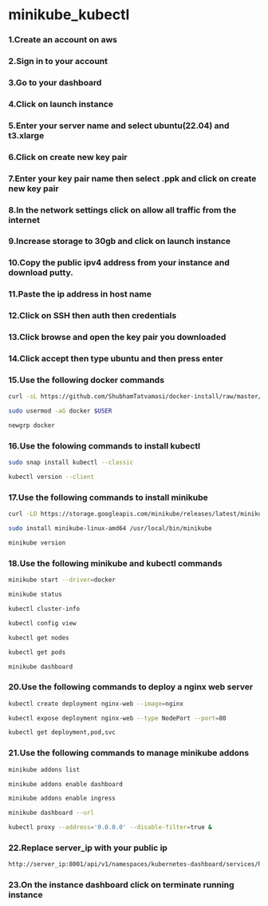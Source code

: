 # minikube_kubectl
### 1.Create an account on aws
### 2.Sign in to your account 
### 3.Go to your dashboard
### 4.Click on launch instance
### 5.Enter your server name and select ubuntu(22.04) and t3.xlarge
### 6.Click on create new key pair
### 7.Enter your key pair name then select .ppk and click on create new key pair
### 8.In the network settings click on allow all traffic from the internet
### 9.Increase storage to 30gb and click on launch instance
### 10.Copy the public ipv4 address from your instance and download putty. 
### 11.Paste the ip address in host name   
### 12.Click on SSH then auth then credentials
### 13.Click browse and open the key pair you downloaded
### 14.Click accept then type ubuntu and then press enter
### 15.Use the following docker commands
```bash
curl -sL https://github.com/ShubhamTatvamasi/docker-install/raw/master/docker-install.sh | bash
```
```bash
sudo usermod -aG docker $USER
```
```bash
newgrp docker
```
### 16.Use the folowing commands to install kubectl

```bash
sudo snap install kubectl --classic
```
```bash
kubectl version --client
```
### 17.Use the following commands to install minikube
```bash
curl -LO https://storage.googleapis.com/minikube/releases/latest/minikube-linux-amd64
```
```bash
sudo install minikube-linux-amd64 /usr/local/bin/minikube
```
```bash
minikube version
```
### 18.Use the following minikube and kubectl commands
```bash
minikube start --driver=docker
```
```bash
minikube status
```
```bash
kubectl cluster-info
```
```bash
kubectl config view
```
```bash
kubectl get nodes
```
```bash
kubectl get pods
```
```bash
minikube dashboard
```
### 20.Use the following commands to deploy a nginx web server
```bash
kubectl create deployment nginx-web --image=nginx
```
```bash
kubectl expose deployment nginx-web --type NodePort --port=80
```
```bash
kubectl get deployment,pod,svc
```
### 21.Use the following commands to manage minikube addons
```bash
minikube addons list
```
```bash
minikube addons enable dashboard
```
```bash
minikube addons enable ingress
```
```bash
minikube dashboard --url
```
```bash
kubectl proxy --address='0.0.0.0' --disable-filter=true &
```
### 22.Replace server_ip with your public ip
```bash
http://server_ip:8001/api/v1/namespaces/kubernetes-dashboard/services/http:kubernetes-dashboard:/proxy/
```
### 23.On the instance dashboard click on terminate running instance  
